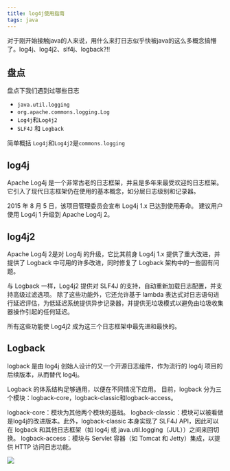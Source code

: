 ```yaml
---
title: log4j使用指南
tags: java
---
```


对于刚开始接触java的人来说，用什么来打日志似乎快被java的这么多概念搞懵了。log4j、log4j2、slf4j、logback?!!


<!--more-->

## 盘点

盘点下我们遇到过哪些日志

- `java.util.logging`
- `org.apache.commons.logging.Log`
- `Log4j`和`Log4j2`
- `SLF4J` 和 `Logback`

简单概括 `Log4j`和`Log4j2`是`commons.logging`

## log4j

Apache Log4j 是一个非常古老的日志框架，并且是多年来最受欢迎的日志框架。 它引入了现代日志框架仍在使用的基本概念，如分层日志级别和记录器。

2015 年 8 月 5 日，该项目管理委员会宣布 Log4j 1.x 已达到使用寿命。 建议用户使用 Log4j 1 升级到 Apache 
Log4j 2。
## log4j2

Apache Log4j 2是对 Log4j 的升级，它比其前身 Log4j 1.x 提供了重大改进，并提供了 Logback 中可用的许多改进，同时修复了 Logback 架构中的一些固有问题。

与 Logback 一样，Log4j2 提供对 SLF4J 的支持，自动重新加载日志配置，并支持高级过滤选项。 除了这些功能外，它还允许基于 lambda 表达式对日志语句进行延迟评估，为低延迟系统提供异步记录器，并提供无垃圾模式以避免由垃圾收集器操作引起的任何延迟。

所有这些功能使 Log4j2 成为这三个日志框架中最先进和最快的。

## Logback

logback 是由 log4j 创始人设计的又一个开源日志组件，作为流行的 log4j 项目的后续版本，从而替代 log4j。

Logback 的体系结构足够通用，以便在不同情况下应用。 目前，logback 分为三个模块：logback-core，logback-classic和logback-access。

logback-core：模块为其他两个模块的基础。
logback-classic：模块可以被看做是log4j的改进版本。此外，logback-classic 本身实现了 SLF4J API，因此可以在 logback 和其他日志框架（如 log4j 或 java.util.logging（JUL））之间来回切换。
logback-access：模块与 Servlet 容器（如 Tomcat 和 Jetty）集成，以提供 HTTP 访问日志功能。

![](https://vison-blog.oss-cn-beijing.aliyuncs.com/20201221143239.png)

